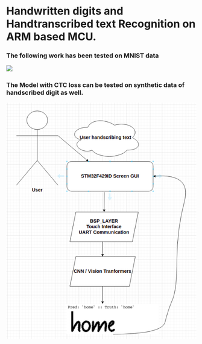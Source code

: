 # Handwritten digits and Handtranscribed text Recognition on ARM based MCU.

### The following work has been tested on MNIST data 

![](/Images/demo.gif)

### The Model with CTC loss can be tested on synthetic data of handscribed digit as well.

![](/Images/flow.png)

